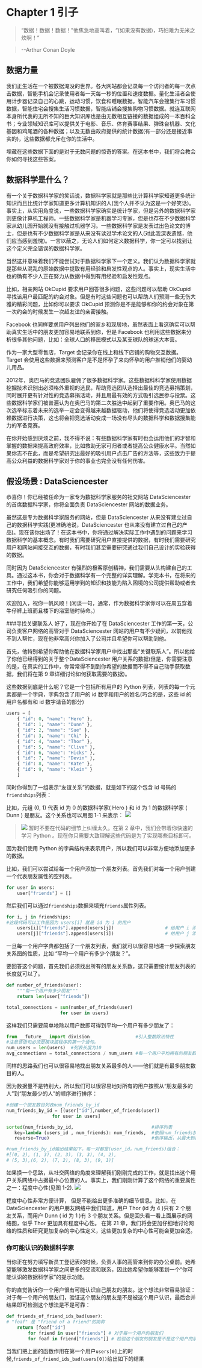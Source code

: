 # Chapter 1 引子
> “数据！数据！数据！”他焦急地高叫着，“(如果没有数据)，巧妇难为无米之炊啊！”

> --Arthur Conan Doyle

## 数据力量
我们正生活在一个被数据淹没的世界。各大网站都会记录每一个访问者的每一次点击数据，智能手机会记录使用者每一天每一秒的位置和速度数据。量化生活者会使用计步器记录自己的心跳，运动习惯，饮食和睡眠数据。智能汽车会搜集行车习惯数据，智能住宅会搜集生活习惯数据，智能店铺会搜集购物习惯数据。就连互联网本身所代表的无所不知的巨大知识库也是由无数相互链接的数据组成的一本百科全书；专业领域知识库可以提供关于电影、音乐、体育赛事结果、弹珠台机器、文化基因和鸡尾酒的各种数据；以及无数由政府提供的统计数据(有一部分还是接近事实的)，这些数据都充斥在你的生活中。

埋藏在这些数据下面的是对于无数问题的惊奇的答案。在这本书中，我们将会教会你如何寻找这些答案。

## 数据科学是什么？
有一个关于数据科学家的笑话说，数据科学家就是那些比计算科学家知道更多统计知识而且比统计学家知道更多计算机知识的人(我个人并不认为这是一个好笑话)。事实上，从实用角度说，一些数据科学家确实是统计学家，但是另外的数据科学家则更像计算机工程师。一些数据科学家是机器学习专家，但是也存在不少数据科学家从幼儿园开始就没有接触过机器学习。一些数据科学家是发表过出色论文的博士，但是也有不少数据科学家是从来没有读过学术论文的人(对此我深表遗憾，他们应当感到羞愧)。一言以蔽之，无论人们如何定义数据科学，你一定可以找到让这个定义完全错误的数据科学家。

当然这并意味着我们不能尝试对于数据科学家下一个定义。我们认为数据科学家就是那些从混乱的原始数据中提取有用经验和启发性观点的人。事实上，现实生活中也的确有不少人正在努力从数据中得到有用经验和启发性观点。

比如，相亲网站 OkCupid 要求用户回答很多问题，这些问题可以帮助 OkCupid 寻找该用户最匹配的约会对象。但是有时这些问题也可以帮助人们预测一些无伤大雅的精彩问题，比如你可以要求 OkCupid 预测你是不是能够和你的约会对象在第一次约会的时候发生一次超友谊的亲密接触。

Facebook 也同样要求用户列出他们的家乡和现居地，虽然表面上看这确实可以帮助真实生活中的朋友更加容易地联系到你，但是 Facebook 也利用这些数据来分析很多其他问题，比如：全球人口的移民模式以及某支球队的球迷大本营。

作为一家大型零售店，Target 会记录你在线上和线下店铺的购物交互数据。Target 会使用这些数据来预测客户是不是怀孕了来向怀孕的用户推销他们的婴幼儿用品。

2012年，奥巴马的竞选团队雇佣了很多数据科学家。这些数据科科学家使用数据挖掘技术识别出必须格外重视的选民，帮助竞选团队选择出最佳的竞选募捐策划，同时展开更有针对性的竞选募捐活动，并且用最有效的方式吸引选民参与投票。这些数据科学家们被普遍认为在奥巴马的第二次胜选中起到了重要作用。奥巴马的这次选举标志着未来的选举一定会变得越来越数据驱动，他们将使得竞选活动更加依赖数据进行决策，这也将会把竞选活动变成一场没有尽头的数据科学和数据搜集能力的军备竞赛。

在你开始感到厌烦之前，我不得不说：有些数据科学家有时也会运用他们的才智和掌握的数据来提高政府效率，比如救助无家可归者或者提高公众健康水平。当然如果你志不在此，而是希望研究出最好的吸引用户点击广告的方法等，这些致力于提高公众利益的数据科学家对于你的事业也完全没有任何伤害。

## 假设场景 : DataSciencester
恭喜你！你已经被任命为一家专为数据科学家服务的社交网站 DataSciencester 的首席数据科学家，你将全面负责 DataSciencester 网站的数据业务。

虽然这是专为数据科学家服务的网站，但是 DataSciencester 从来没有建立过自己的数据科学实践(更准确地说，DataSciencester 也从来没有建立过自己的产品)。现在该你出场了！在这本书中，你将通过解决实际工作中遇到的问题来学习数据科学的基本概念。有时我们需要研究用户直接提供的数据，有时我们需要研究用户和网站间接交互的数据，有时我们甚至需要研究通过我们自己设计的实验获得的数据。

同时因为 DataSciencester 有强烈的极客原创精神，我们需要从头构建自己的工具。通过这本书，你会对于数据科学有一个完整的详实理解。学完本书，在将来的工作中，我们希望你能够运用学到的知识和技能为陷入困境的公司提供帮助或者去研究任何吸引你的问题。

欢迎加入，祝你一帆风顺！(闲谈一句，通常，作为数据科学家你可以在周五穿着牛仔裤上班而且楼下的浴室随时待命。)

###寻找关键联系人
好了，现在你开始了在 DataSciencester 工作的第一天，公司负责客户网络的高管对于 DataSciencester 网站的用户有不少疑问，以前他找不到人帮忙，现在他非常高兴你加入了公司并且希望你可以帮助到他。

首先，他特别希望你帮助他在数据科学家用户中找出那些“关键联系人”。所以他给了你他已经得到的关于整个DataSciencester 用户关系的数据(但是，你需要注意的是，在真实的工作中，你常常得不到到你希望的数据而不得不自己动手获取数据，我们将在第 9 章详细讨论如何获取需要的数据)。

这些数据到底是什么呢？它是一个包括所有用户的 Python 列表，列表的每一个元素都是一个字典，字典包含了用户的 id 数字和用户的姓名(巧合的是，这些 id 的用户名都有和 id 数字谐音的部分)

```python
users = [
    { "id": 0, "name": "Hero" },
    { "id": 1, "name": "Dunn" },
    { "id": 2, "name": "Sue" },
    { "id": 3, "name": "Chi" },
    { "id": 4, "name": "Thor" },
    { "id": 5, "name": "Clive" },
    { "id": 6, "name": "Hicks" },
    { "id": 7, "name": "Devin" },
    { "id": 8, "name": "Kate" },
    { "id": 9, "name": "Klein" }
    ]
```

同时你得到了一组表示“友谊关系”的数据，就是如下的这个包含 id 号码的`friendships`列表：

比如，元组 (0, 1) 代表 id 为 0 的数据科学家( Hero ) 和 id 为 1 的数据科学家 ( Dunn ) 是朋友。这个关系也可以用图 1-1 来表示：
![](F1-1.png)
>![](images_001.jpg)
> 暂时不要在代码的细节上纠缠太久。在第 2 章中，我们会带着你快速的学习 Python 。现在你只需要大致理解这些代码是为了实现哪些目标即可。

因为我们使用 Python 的字典结构来表示用户，所以我们可以非常方便地添加更多的数据。

比如，我们可以尝试给每一个用户添加一个朋友列表。首先我们对每一个用户创建一个代表朋友属性的空列表。

```python
for user in users:
    user["friends"] = []
```
然后我们可以通过`friendships`数据来填充`friends`属性列表。
```python
for i, j in friendships:
#这段代码可以工作是因为 users[i] 就是 id 为 i 的用户
    users[i]["friends"].append(users[j])                   # 给用户 i 添加朋友 j
    users[j]["friends"].append(users[i])                   # 给用户 j 添加朋友 i
```

一旦每一个用户字典都包括了一个朋友列表，我们就可以很容易地进一步探索朋友关系图的性质，比如 “平均一个用户有多少个朋友？”。

要回答这个问题，首先我们必须找出所有的朋友关系数，这只需要统计朋友列表的长度就可以了。

```python
def number_of_friends(user):
    """每一个用户有多少朋友"""
    return len(user["friends"])                                         # 朋友列表长度

total_connections = sum(number_of_friends(user)
                    for user in users)                                  # 24
```
这样我们只需要简单地除以用户数即可得到平均一个用户有多少朋友了：
```python
from __future__ import division                 #引入整数除法特性
#注意该语句必须是模块或程序的第一个语句。
num_users = len(users)  #列表长度为10
avg_connections = total_connections / num_users #每一个用户平均拥有的朋友数 2.4
```
同样的思路我们也可以很容易地找出朋友关系最多的人——他们就是有最多朋友数目的人。

因为数据量不是特别大，所以我们可以很容易地对所有的用户按照从“朋友最多的人”到“朋友最少的人”的顺序进行排序：
```python
#创建一个朋友数目列表num_friends_by_id
num_friends_by_id = [(user["id"],number_of_friends(user))
                 for user in users]

sorted(num_friends_by_id,                             #排序列表
   key=lambda (users_id , num_friends): num_friends,  #依照num_friends排序
   reverse=True)                                      #倒序输出，从最大到最小

#num_friends_by_id输出结果如下，每一对都是(user_id，num_friends)组合：
#[(0, 2), (1, 3), (2, 3), (3, 3), (4, 2),
# (5, 3),(6, 2), (7, 2), (8, 3), (9, 1)]
```
如果换一个思路，从社交网络的角度来理解我们刚刚完成的工作，就是找出这个用户关系网络中占据最中心位置的人。事实上，我们刚刚计算了这个网络的重要属性之一：程度中心性(见图 1-2).
![](F1-2.png)

程度中心性非常方便计算， 但是不能给出更多准确的细节信息。比如，在 DateSciencester 的用户朋友网络中我们知道，用户 Thor (id 为 4 )只有 2 个朋友关系，而用户 Dunn ( id 为 1 )有 3 个朋友关系。但是回头看一看上面展示的网络图，似乎 Thor 更加具有程度中心性。 在第 21 章，我们将会更加仔细地讨论网络的性质和研究更加复杂的中心性定义，这些更加复杂的中心性可能会更加合适。

### 你可能认识的数据科学家

当你正在努力填写新员工登记表的时候，负责人事的高管来到你的办公桌前。她希望能够激发数据科学家之间更多的交流和联系，因此她希望你能够策划一个“你可能认识的数据科学家”的提示功能。

你的直觉告诉你一个用户很有可能认识自己朋友的朋友。这个想法非常容易验证：对于每一个用户的朋友们，验证这个朋友的朋友是不是被这个用户认识，最后合并结果即可检测这个想法是不是可靠：

```python
def friends_of_friend_ids_bad(user):
# "foaf" 是 "friend of a friend"的简称
    return [foaf["id"]
        for friend in user["friends"] # 对于每一个用户的朋友们
        for foaf in friend["friends"]] # 检验这个朋友的朋友是不是这个用户的朋友
```

当我们把上面的函数作用在第一个用户`users[0]`上的时候,`friends_of_friend_ids_bad(users[0])`给出如下的结果
